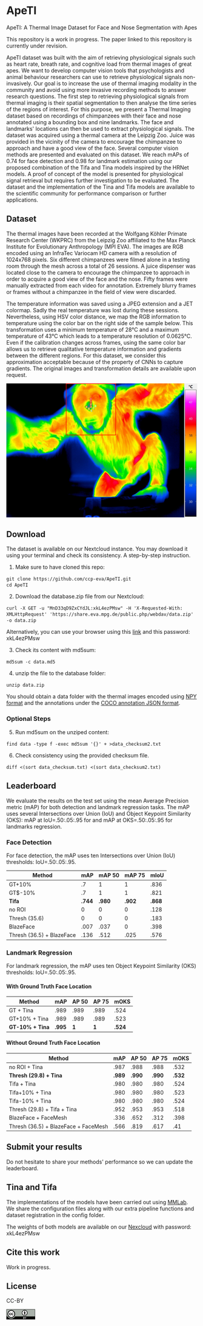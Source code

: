 # ApeTI
ApeTI: A Thermal Image Dataset for Face and Nose Segmentation with Apes

This repository is a work in progress. The paper linked to this repository is currently under revision.

ApeTI dataset was built with the aim of retrieving physiological signals such as heart rate, breath rate, and cognitive load from thermal images of great apes. We want to develop computer vision tools that psychologists and animal behaviour researchers can use to retrieve physiological signals non-invasively.
Our goal is to increase the use of thermal imaging modality in the community and avoid using more invasive recording methods to answer research questions. The first step to retrieving physiological signals from thermal imaging is their spatial segmentation to then analyse the time series of the regions of interest.
For this purpose, we present a Thermal Imaging dataset based on recordings of chimpanzees with their face and nose annotated using a bounding box and nine landmarks.
The face and landmarks' locations can then be used to extract physiological signals. The dataset was acquired using a thermal camera at the Leipzig Zoo. 
Juice was provided in the vicinity of the camera to encourage the chimpanzee to approach and have a good view of the face. Several computer vision methods are presented and evaluated on this dataset.
We reach mAPs of 0.74 for face detection and 0.98 for landmark estimation using our proposed combination of the Tifa and Tina models inspired by the HRNet models.
A proof of concept of the model is presented for physiological signal retrieval but requires further investigation to be evaluated.
The dataset and the implementation of the Tina and Tifa models are available to the scientific community for performance comparison or further applications.

## Dataset
The thermal images have been recorded at the Wolfgang Köhler Primate Research Center (WKPRC) from the Leipzig Zoo affiliated to the Max Planck Institute for Evolutionary Anthropology (MPI EVA). 
The images are RGB encoded using an InfraTec Variocam HD camera with a resolution of 1024x768 pixels. Six different chimpanzees were filmed alone in a testing room through the mesh across a total of 26 sessions. A juice dispenser was located close to the camera to encourage the chimpanzee to approach in order to acquire a good view of the face and the nose. Fifty frames were manually extracted from each video for annotation. Extremely blurry frames or frames without a chimpanzee in the field of view were discarded.

The temperature information was saved using a JPEG extension and a JET colormap. Sadly the real temperature was lost during these sessions. Nevertheless, using HSV color distance, we map the RGB information to temperature using the color bar on the right side of the sample below. This transformation uses a minimum temperature of 28°C and a maximum temperature of 43°C which leads to a temperature resolution of 0.0625°C. Even if the calibration changes across frames, using the same color bar allows us to retrieve qualitative temperature information and gradients between the different regions. For this dataset, we consider this approximation acceptable because of the property of CNNs to capture gradients.
The original images and transformation details are available upon request.

![](dataset_sample.png)

## Download
The dataset is available on our Nextcloud instance.
You may download it using your terminal and check its consistency.
A step-by-step instruction.

1. Make sure to have cloned this repo:
```
git clone https://github.com/ccp-eva/ApeTI.git
cd ApeTI
```

2. Download the database.zip file from our Nextcloud:
```
curl -X GET -u "MnD33qD9ZxCYdJL:xkL4ezPMsw" -H 'X-Requested-With: XMLHttpRequest' 'https://share.eva.mpg.de/public.php/webdav/data.zip' -o data.zip
```
Alternatively, you can use your browser using this [link](https://share.eva.mpg.de/index.php/s/MnD33qD9ZxCYdJL) and this password: xkL4ezPMsw

3. Check its content with md5sum:
```
md5sum -c data.md5
```

4. unzip the file to the database folder:
```
unzip data.zip
```

You should obtain a data folder with the thermal images encoded using [NPY format](https://numpy.org/doc/stable/reference/generated/numpy.lib.format.html) and the annotations under the [COCO annotation JSON format](https://cocodataset.org/#format-data).

### Optional Steps
5. Run md5sum on the unziped content:
```
find data -type f -exec md5sum '{}' + >data_checksum2.txt
```

6. Check consistency using the provided checksum file.
```
diff <(sort data_checksum.txt) <(sort data_checksum2.txt)
```

## Leaderboard

We evaluate the results on the test set using the mean Average Precision metric (mAP) for both detection and landmark regression tasks.
The mAP uses several Intersections over Union (IoU) and Object Keypoint Similarity (OKS): mAP at IoU=.50:.05:.95 for  and mAP at OKS=.50:.05:.95 for landmarks regression. 

### Face Detection

For face detection, the mAP uses ten Intersections over Union (IoU) thresholds: IoU=.50:.05:.95.

 **Method**                | **mAP**          | **mAP 50**          | **mAP 75**          | **mIoU** 
---------------------------|------------------|---------------------|---------------------|-------------------
 GT+10%                    | .7               | 1                   | 1                   | .836              
 GT$-10%                   | .7               | 1                   | 1                   | .821              
 **Tifa**                  | **.744**         | **.980**            | **.902**            | **.868**           
 no ROI                    | 0                | 0                   | 0                   | .128              
 Thresh (35.6)             | 0                | 0                   | 0                   | .183              
 BlazeFace                 | .007             | .037                | 0                   | .398              
 Thresh (36.5) + BlazeFace | .136             | .512                | .025                | .576              

### Landmark Regression

For landmark regression, the mAP uses ten Object Keypoint Similarity (OKS) thresholds: IoU=.50:.05:.95.

#### With Ground Truth Face Location

 **Method**                           | **mAP**  | **AP 50** | **AP 75** | **mOKS** 
--------------------------------------|----------|-----------|-----------|----------
 GT + Tina                            | .989     | .989      | .989      | .524     
 GT+10% + Tina                        | .989     | .989      | .989      | .523     
 **GT-10% + Tina**                    | **.995** | **1**     | **1**     | **.524** 

#### Without Ground Truth Face Location

 **Method**                           | **mAP**  | **AP 50** | **AP 75** | **mOKS** 
--------------------------------------|----------|-----------|-----------|----------
 no ROI + Tina                        | .987     | .988      | .988      | .532     
 **Thresh (29.8) + Tina**             | **.989** | **.990**  | **.990**  | **.532** 
 Tifa + Tina                          | .980     | .980      | .980      | .524     
 Tifa+10% + Tina                      | .980     | .980      | .980      | .523     
 Tifa-10% + Tina                      | .980     | .980      | .980      | .524     
 Thresh (29.8) + Tifa + Tina          | .952     | .953      | .953      | .518     
 BlazeFace + FaceMesh                 | .336     | .652      | .312      | .398     
 Thresh (36.5) + BlazeFace + FaceMesh | .566     | .819      | .617      | .41      

## Submit your results

Do not hesitate to share your methods' performance so we can update the leaderboard.

## Tina and Tifa
The implementations of the models have been carried out using [MMLab](https://github.com/open-mmlab). We share the configuration files along with our extra pipeline functions and dataset registration in the config folder.

The weights of both models are available on our [Nexcloud](https://share.eva.mpg.de/index.php/s/MnD33qD9ZxCYdJL) with password: xkL4ezPMsw

## Cite this work

Work in progress.

## License

CC-BY

<img src="by.png" width=15%>



